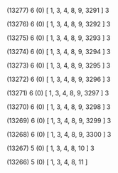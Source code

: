 (13277) 6 (0) [ 1, 3, 4, 8, 9, 3291 ] 3 


(13276) 6 (0) [ 1, 3, 4, 8, 9, 3292 ] 3 


(13275) 6 (0) [ 1, 3, 4, 8, 9, 3293 ] 3 


(13274) 6 (0) [ 1, 3, 4, 8, 9, 3294 ] 3 


(13273) 6 (0) [ 1, 3, 4, 8, 9, 3295 ] 3 


(13272) 6 (0) [ 1, 3, 4, 8, 9, 3296 ] 3 


(13271) 6 (0) [ 1, 3, 4, 8, 9, 3297 ] 3 


(13270) 6 (0) [ 1, 3, 4, 8, 9, 3298 ] 3 


(13269) 6 (0) [ 1, 3, 4, 8, 9, 3299 ] 3 


(13268) 6 (0) [ 1, 3, 4, 8, 9, 3300 ] 3 


(13267) 5 (0) [ 1, 3, 4, 8, 10 ] 3 


(13266) 5 (0) [ 1, 3, 4, 8, 11 ]  

